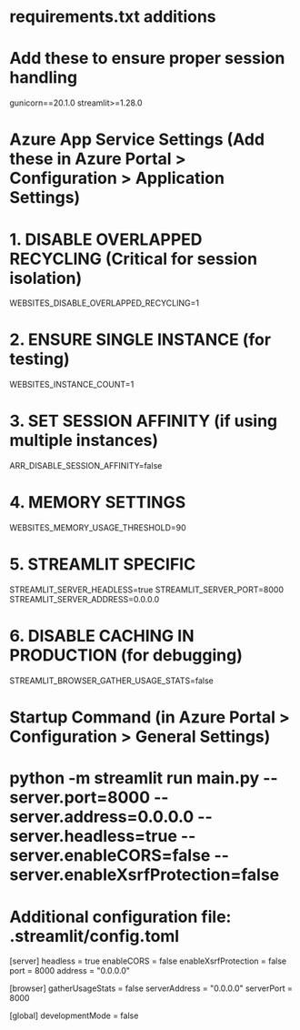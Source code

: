 # requirements.txt additions
# Add these to ensure proper session handling
gunicorn==20.1.0
streamlit>=1.28.0

# Azure App Service Settings (Add these in Azure Portal > Configuration > Application Settings)

# 1. DISABLE OVERLAPPED RECYCLING (Critical for session isolation)
WEBSITES_DISABLE_OVERLAPPED_RECYCLING=1

# 2. ENSURE SINGLE INSTANCE (for testing)
WEBSITES_INSTANCE_COUNT=1

# 3. SET SESSION AFFINITY (if using multiple instances)
ARR_DISABLE_SESSION_AFFINITY=false

# 4. MEMORY SETTINGS
WEBSITES_MEMORY_USAGE_THRESHOLD=90

# 5. STREAMLIT SPECIFIC
STREAMLIT_SERVER_HEADLESS=true
STREAMLIT_SERVER_PORT=8000
STREAMLIT_SERVER_ADDRESS=0.0.0.0

# 6. DISABLE CACHING IN PRODUCTION (for debugging)
STREAMLIT_BROWSER_GATHER_USAGE_STATS=false

# Startup Command (in Azure Portal > Configuration > General Settings)
# python -m streamlit run main.py --server.port=8000 --server.address=0.0.0.0 --server.headless=true --server.enableCORS=false --server.enableXsrfProtection=false

# Additional configuration file: .streamlit/config.toml
[server]
headless = true
enableCORS = false
enableXsrfProtection = false
port = 8000
address = "0.0.0.0"

[browser]
gatherUsageStats = false
serverAddress = "0.0.0.0"
serverPort = 8000

[global]
developmentMode = false
